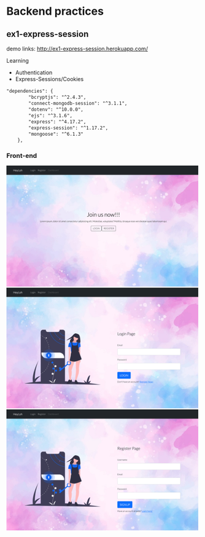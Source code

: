 # Backend practices

## ex1-express-session
demo links: http://ex1-express-session.herokuapp.com/

Learning 
- Authentication
- Express-Sessions/Cookies

```
"dependencies": {
		"bcryptjs": "^2.4.3",
		"connect-mongodb-session": "^3.1.1",
		"dotenv": "^10.0.0",
		"ejs": "^3.1.6",
		"express": "^4.17.2",
		"express-session": "^1.17.2",
		"mongoose": "^6.1.3"
	},
  ```
  
  ### Front-end 

<img width="500" alt="img" src="https://github.com/siangyin/backend-practices/blob/main/ui/ex1_landing.png?raw=true">

<img width="500" alt="img" src="https://github.com/siangyin/backend-practices/blob/main/ui/ex1_login.png?raw=true">

<img width="500" alt="img" src="https://github.com/siangyin/backend-practices/blob/main/ui/ex1_register.png?raw=true">
